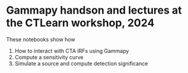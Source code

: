 # Gammapy handson and lectures at the CTLearn workshop, 2024

These notebooks show how 
1. How to interact with CTA IRFs using Gammapy
2. Compute a sensitivity curve
3. Simulate a source and compute detection significance
